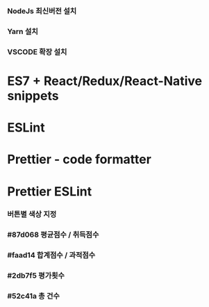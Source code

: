 ###

### NodeJs 최신버전 설치

### Yarn 설치

### VSCODE 확장 설치

# ES7 + React/Redux/React-Native snippets

# ESLint

# Prettier - code formatter

# Prettier ESLint

###

### 버튼별 색상 지정

### #87d068 평균점수 / 취득점수

### #faad14 합계점수 / 과적점수

### #2db7f5 평가횟수

### #52c41a 총 건수

###
